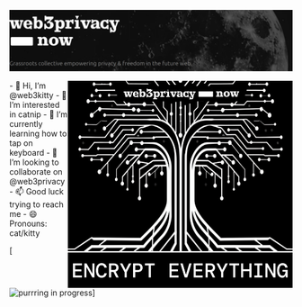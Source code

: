 ![Header](./github-header.png)

<img align="right" alt="some-gif-or-image-you-can-not-see" width="400" src="./github-side-image.png">
- 👋 Hi, I’m @web3kitty
- 👀 I’m interested in catnip
- 🌱 I’m currently learning how to tap on keyboard
- 💞️ I’m looking to collaborate on @web3privacy
- 📫 Good luck trying to reach me
- 😄 Pronouns: cat/kitty

[![purrring in progress](https://github-readme-stats.vercel.app/api?username=web3kitty&show_icons=true&theme=dark)]

